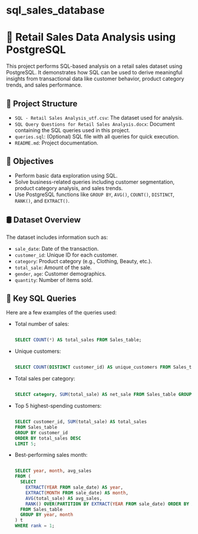 # sql_sales_database
# 🛒 Retail Sales Data Analysis using PostgreSQL

This project performs SQL-based analysis on a retail sales dataset using PostgreSQL. It demonstrates how SQL can be used to derive meaningful insights from transactional data like customer behavior, product category trends, and sales performance.

## 📂 Project Structure

- `SQL - Retail Sales Analysis_utf.csv`: The dataset used for analysis.
- `SQL Query Questions for Retail Sales Analysis.docx`: Document containing the SQL queries used in this project.
- `queries.sql`: (Optional) SQL file with all queries for quick execution.
- `README.md`: Project documentation.

## 🧠 Objectives

- Perform basic data exploration using SQL.
- Solve business-related queries including customer segmentation, product category analysis, and sales trends.
- Use PostgreSQL functions like `GROUP BY`, `AVG()`, `COUNT()`, `DISTINCT`, `RANK()`, and `EXTRACT()`.

## 🛢️ Dataset Overview

The dataset includes information such as:
- `sale_date`: Date of the transaction.
- `customer_id`: Unique ID for each customer.
- `category`: Product category (e.g., Clothing, Beauty, etc.).
- `total_sale`: Amount of the sale.
- `gender`, `age`: Customer demographics.
- `quantity`: Number of items sold.

## 📝 Key SQL Queries

Here are a few examples of the queries used:

- Total number of sales:
  ```sql

  SELECT COUNT(*) AS total_sales FROM Sales_table;

- Unique customers:
  ```sql
  
  SELECT COUNT(DISTINCT customer_id) AS unique_customers FROM Sales_table;

- Total sales per category:
  ```sql
  
  SELECT category, SUM(total_sale) AS net_sale FROM Sales_table GROUP BY category;


- Top 5 highest-spending customers:
  ```sql

  SELECT customer_id, SUM(total_sale) AS total_sales
  FROM Sales_table
  GROUP BY customer_id
  ORDER BY total_sales DESC
  LIMIT 5;


- Best-performing sales month:
  ```sql
  
  SELECT year, month, avg_sales
  FROM (
    SELECT 
      EXTRACT(YEAR FROM sale_date) AS year,
      EXTRACT(MONTH FROM sale_date) AS month,
      AVG(total_sale) AS avg_sales,
      RANK() OVER(PARTITION BY EXTRACT(YEAR FROM sale_date) ORDER BY AVG(total_sale) DESC) AS rank
    FROM Sales_table
    GROUP BY year, month
  ) t
  WHERE rank = 1;
